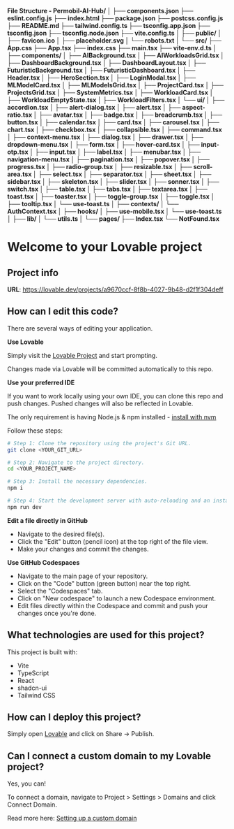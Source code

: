 **File Structure -
Permobil-AI-Hub/
│
├── components.json
├── eslint.config.js
├── index.html
├── package.json
├── postcss.config.js
├── README.md
├── tailwind.config.ts
├── tsconfig.app.json
├── tsconfig.json
├── tsconfig.node.json
├── vite.config.ts
│
├── public/
│   ├── favicon.ico
│   ├── placeholder.svg
│   └── robots.txt
│
└── src/
    ├── App.css
    ├── App.tsx
    ├── index.css
    ├── main.tsx
    ├── vite-env.d.ts
    │
    ├── components/
    │   ├── AIBackground.tsx
    │   ├── AIWorkloadsGrid.tsx
    │   ├── DashboardBackground.tsx
    │   ├── DashboardLayout.tsx
    │   ├── FuturisticBackground.tsx
    │   ├── FuturisticDashboard.tsx
    │   ├── Header.tsx
    │   ├── HeroSection.tsx
    │   ├── LoginModal.tsx
    │   ├── MLModelCard.tsx
    │   ├── MLModelsGrid.tsx
    │   ├── ProjectCard.tsx
    │   ├── ProjectsGrid.tsx
    │   ├── SystemMetrics.tsx
    │   ├── WorkloadCard.tsx
    │   ├── WorkloadEmptyState.tsx
    │   ├── WorkloadFilters.tsx
    │   └── ui/
    │       ├── accordion.tsx
    │       ├── alert-dialog.tsx
    │       ├── alert.tsx
    │       ├── aspect-ratio.tsx
    │       ├── avatar.tsx
    │       ├── badge.tsx
    │       ├── breadcrumb.tsx
    │       ├── button.tsx
    │       ├── calendar.tsx
    │       ├── card.tsx
    │       ├── carousel.tsx
    │       ├── chart.tsx
    │       ├── checkbox.tsx
    │       ├── collapsible.tsx
    │       ├── command.tsx
    │       ├── context-menu.tsx
    │       ├── dialog.tsx
    │       ├── drawer.tsx
    │       ├── dropdown-menu.tsx
    │       ├── form.tsx
    │       ├── hover-card.tsx
    │       ├── input-otp.tsx
    │       ├── input.tsx
    │       ├── label.tsx
    │       ├── menubar.tsx
    │       ├── navigation-menu.tsx
    │       ├── pagination.tsx
    │       ├── popover.tsx
    │       ├── progress.tsx
    │       ├── radio-group.tsx
    │       ├── resizable.tsx
    │       ├── scroll-area.tsx
    │       ├── select.tsx
    │       ├── separator.tsx
    │       ├── sheet.tsx
    │       ├── sidebar.tsx
    │       ├── skeleton.tsx
    │       ├── slider.tsx
    │       ├── sonner.tsx
    │       ├── switch.tsx
    │       ├── table.tsx
    │       ├── tabs.tsx
    │       ├── textarea.tsx
    │       ├── toast.tsx
    │       ├── toaster.tsx
    │       ├── toggle-group.tsx
    │       ├── toggle.tsx
    │       ├── tooltip.tsx
    │       └── use-toast.ts
    │
    ├── contexts/
    │   └── AuthContext.tsx
    │
    ├── hooks/
    │   ├── use-mobile.tsx
    │   └── use-toast.ts
    │
    ├── lib/
    │   └── utils.ts
    │
    └── pages/
        ├── Index.tsx
        └── NotFound.tsx**

# Welcome to your Lovable project

## Project info

**URL**: https://lovable.dev/projects/a9670ccf-8f8b-4027-9b48-d2f1f304deff

## How can I edit this code?

There are several ways of editing your application.

**Use Lovable**

Simply visit the [Lovable Project](https://lovable.dev/projects/a9670ccf-8f8b-4027-9b48-d2f1f304deff) and start prompting.

Changes made via Lovable will be committed automatically to this repo.

**Use your preferred IDE**

If you want to work locally using your own IDE, you can clone this repo and push changes. Pushed changes will also be reflected in Lovable.

The only requirement is having Node.js & npm installed - [install with nvm](https://github.com/nvm-sh/nvm#installing-and-updating)

Follow these steps:

```sh
# Step 1: Clone the repository using the project's Git URL.
git clone <YOUR_GIT_URL>

# Step 2: Navigate to the project directory.
cd <YOUR_PROJECT_NAME>

# Step 3: Install the necessary dependencies.
npm i

# Step 4: Start the development server with auto-reloading and an instant preview.
npm run dev
```

**Edit a file directly in GitHub**

- Navigate to the desired file(s).
- Click the "Edit" button (pencil icon) at the top right of the file view.
- Make your changes and commit the changes.

**Use GitHub Codespaces**

- Navigate to the main page of your repository.
- Click on the "Code" button (green button) near the top right.
- Select the "Codespaces" tab.
- Click on "New codespace" to launch a new Codespace environment.
- Edit files directly within the Codespace and commit and push your changes once you're done.

## What technologies are used for this project?

This project is built with:

- Vite
- TypeScript
- React
- shadcn-ui
- Tailwind CSS

## How can I deploy this project?

Simply open [Lovable](https://lovable.dev/projects/a9670ccf-8f8b-4027-9b48-d2f1f304deff) and click on Share -> Publish.

## Can I connect a custom domain to my Lovable project?

Yes, you can!

To connect a domain, navigate to Project > Settings > Domains and click Connect Domain.

Read more here: [Setting up a custom domain](https://docs.lovable.dev/tips-tricks/custom-domain#step-by-step-guide)

